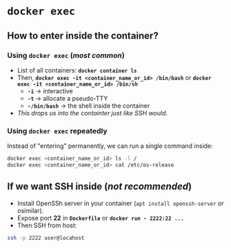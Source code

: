 # `docker exec`

## How to enter inside the container?
### Using **`docker exec`** (*most common*)
 * List of all containers: **`docker container ls`** 
 * Then, **`docker exec -it <container_name_or_id> /bin/bash`** or **`docker exec -it <container_name_or_id> /bin/sh`**
   * **`-i`** $\rightarrow$ interactive
   * **`-t`** $\rightarrow$ allocate a pseudo-TTY
   * **`-/bin/bash`** $\rightarrow$ the shell inside the container
 * *This drops us into the containter just like SSH would*.
### Using **`docker exec`** repeatedly
Instead of "entering" permanently, we can run a single command inside:
```bash
docker exec <container_name_or_id> ls -l /
docker exec <container_name_or_id> cat /etc/os-release
```

## If we want SSH inside (*not recommended*)
 * Install OpenSSh server in your container (`apt install openssh-server` or osimilar).
 * Expose port **22** in **`Dockerfile`** or **`docker run - 2222:22 ...`**
 * Then SSH from host:
```bash
ssh -p 2222 user@locahost
```
